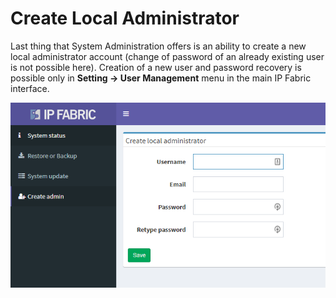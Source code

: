 # Create Local Administrator

Last thing that System Administration offers is an ability to create a new local administrator account (change of password of an already existing user is not possible here). Creation of a new user and password recovery is possible only in **Setting → User Management** menu in the main IP Fabric interface.

![Admin postal -- local admin](local_admin.png)
